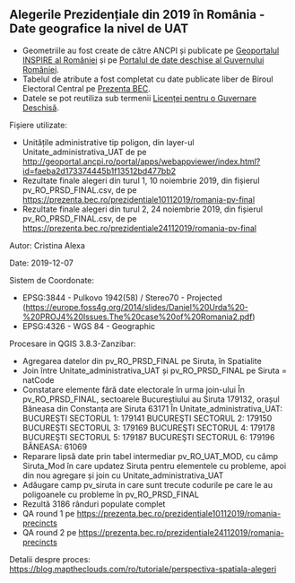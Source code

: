 ## Alegerile Prezidențiale din 2019 în România - Date geografice la nivel de UAT

- Geometriile au fost create de către ANCPI și publicate pe [Geoportalul INSPIRE al României](http://geoportal.gov.ro)
 și pe [Portalul de date deschise al Guvernului României](http://geoportal.gov.ro).
- Tabelul de atribute a fost completat cu date publicate liber de Biroul Electoral Central pe [Prezenta BEC](http://prezenta.bec.ro).
- Datele se pot reutiliza sub termenii [Licenței pentru o Guvernare Deschisă](http://data.gov.ro/base/images/logoinst/OGL-ROU-1.0.pdf).

Fișiere utilizate:
- Unitățile administrative tip poligon, din layer-ul Unitate_administrativa_UAT
 de pe http://geoportal.ancpi.ro/portal/apps/webappviewer/index.html?id=faeba2d173374445b1f13512bd477bb2
- Rezultate finale alegeri din turul 1, 10 noiembrie 2019, din fișierul pv_RO_PRSD_FINAL.csv,
 de pe https://prezenta.bec.ro/prezidentiale10112019/romania-pv-final
- Rezultate finale alegeri din turul 2, 24 noiembrie 2019, din fișierul pv_RO_PRSD_FINAL.csv,
 de pe https://prezenta.bec.ro/prezidentiale24112019/romania-pv-final

Autor:
Cristina Alexa

Date:
2019-12-07

Sistem de Coordonate:
- EPSG:3844 - Pulkovo 1942(58) / Stereo70 - Projected
(https://europe.foss4g.org/2014/slides/Daniel%20Urda%20-%20PROJ4%20Issues.The%20case%20of%20Romania2.pdf)
- EPSG:4326 - WGS 84 - Geographic

Procesare in QGIS 3.8.3-Zanzibar:
- Agregarea datelor din pv_RO_PRSD_FINAL pe Siruta, în Spatialite
- Join între Unitate_administrativa_UAT și pv_RO_PRSD_FINAL pe Siruta = natCode
- Constatare elemente fără date electorale în urma join-ului
    În pv_RO_PRSD_FINAL, sectoarele Bucureștiului au Siruta 179132, orașul Băneasa din Constanța are Siruta 63171
    În Unitate_administrativa_UAT:
        BUCUREŞTI SECTORUL 1: 179141
        BUCUREŞTI SECTORUL 2: 179150
        BUCUREŞTI SECTORUL 3: 179169
        BUCUREŞTI SECTORUL 4: 179178
        BUCUREŞTI SECTORUL 5: 179187
        BUCUREŞTI SECTORUL 6: 179196
        BĂNEASA: 61069
- Reparare lipsă date prin tabel intermediar pv_RO_UAT_MOD, cu câmp Siruta_Mod în care updatez Siruta 
pentru elementele cu probleme, apoi din nou agregare și join cu Unitate_administrativa_UAT
- Adăugare camp pv_siruta in care sunt trecute codurile pe care le au poligoanele cu probleme în pv_RO_PRSD_FINAL
- Rezultă 3186 rânduri populate complet
- QA round 1 pe https://prezenta.bec.ro/prezidentiale10112019/romania-precincts
- QA round 2 pe https://prezenta.bec.ro/prezidentiale24112019/romania-precincts

Detalii despre proces:
https://blog.maptheclouds.com/ro/tutoriale/perspectiva-spatiala-alegeri

